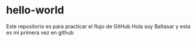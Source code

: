 # hello-world
Este repositorio es para practicar el flujo de GitHub
Hola soy Baltasar y esta es mi primera vez en github
